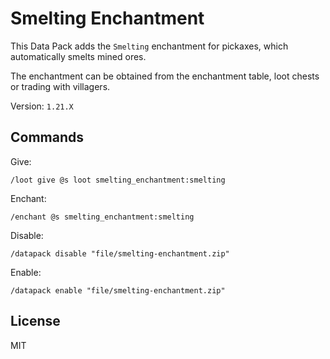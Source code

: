 # Smelting Enchantment

This Data Pack adds the `Smelting` enchantment for pickaxes, which automatically smelts mined ores.

The enchantment can be obtained from the enchantment table, loot chests or trading with villagers.

Version: `1.21.X`

## Commands

Give:

```mcfunction
/loot give @s loot smelting_enchantment:smelting
```

Enchant:

```mcfunction
/enchant @s smelting_enchantment:smelting
```

Disable:

```mcfunction
/datapack disable "file/smelting-enchantment.zip"
```

Enable:

```mcfunction
/datapack enable "file/smelting-enchantment.zip"
```

## License

MIT